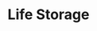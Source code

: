 ---
title: "Life Storage"
url: /round-rock/life-storage-double-creek-drive-8/
shop: storage rental
---